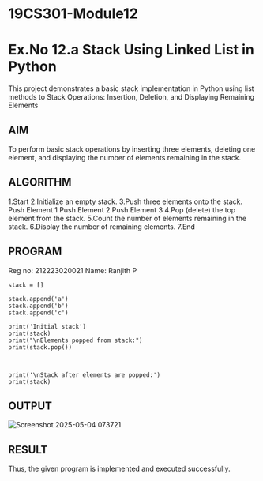 # 19CS301-Module12
# Ex.No 12.a Stack Using Linked List in Python

This project demonstrates a basic stack implementation in Python using list methods to Stack Operations: Insertion, Deletion, and Displaying Remaining Elements

## AIM

To perform basic stack operations by inserting three elements, deleting one element, and displaying the number of elements remaining in the stack.
## ALGORITHM

1.Start
2.Initialize an empty stack.
3.Push three elements onto the stack.
   Push Element 1
   Push Element 2
   Push Element 3
4.Pop (delete) the top element from the stack.
5.Count the number of elements remaining in the stack.
6.Display the number of remaining elements.
7.End

## PROGRAM
Reg no: 212223020021
Name: Ranjith P

```
stack = []

stack.append('a')
stack.append('b')
stack.append('c')

print('Initial stack')
print(stack)
print("\nElements popped from stack:")
print(stack.pop())



print('\nStack after elements are popped:')
print(stack)
```
## OUTPUT

![Screenshot 2025-05-04 073721](https://github.com/user-attachments/assets/bc9b5fb4-dfba-4fad-8077-e8aa3f25b691)

## RESULT
 Thus, the given program is implemented and executed successfully.


